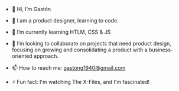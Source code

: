 - 👋 Hi, I’m Gastón
  
- 👀 I am a product designer, learning to code.
- 🌱 I’m currently learning HTLM, CSS & JS
- 🤖 I’m looking to collaborate on projects that need product design, focusing on growing and consolidating a product with a business-oriented approach.
- 📫 How to reach me: gastong1940@gmail.com
- ⚡ Fun fact: I'm watching The X-Files, and I'm fascinated!

<!---
gastong08/gastong08 is a ✨ special ✨ repository because its `README.md` (this file) appears on your GitHub profile.
You can click the Preview link to take a look at your changes.
--->
